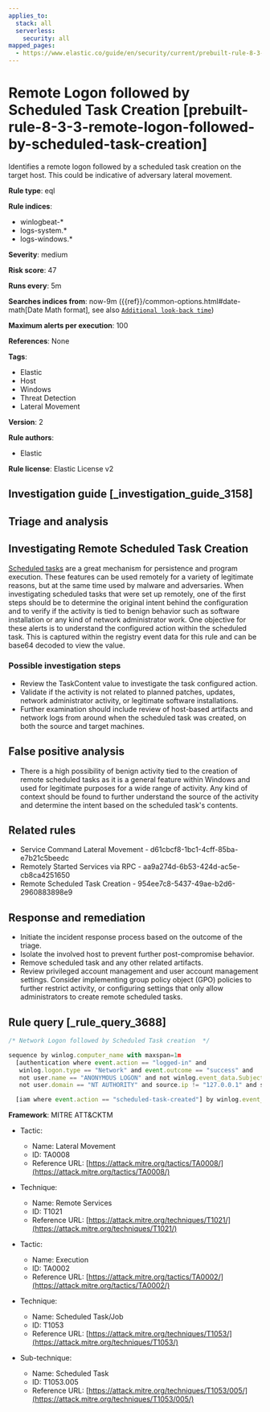 ```yaml
---
applies_to:
  stack: all
  serverless:
    security: all
mapped_pages:
  - https://www.elastic.co/guide/en/security/current/prebuilt-rule-8-3-3-remote-logon-followed-by-scheduled-task-creation.html
---
```


# Remote Logon followed by Scheduled Task Creation [prebuilt-rule-8-3-3-remote-logon-followed-by-scheduled-task-creation]

Identifies a remote logon followed by a scheduled task creation on the target host. This could be indicative of adversary lateral movement.

**Rule type**: eql

**Rule indices**:

* winlogbeat-*
* logs-system.*
* logs-windows.*

**Severity**: medium

**Risk score**: 47

**Runs every**: 5m

**Searches indices from**: now-9m ({{ref}}/common-options.html#date-math[Date Math format], see also [`Additional look-back time`](docs-content://solutions/security/detect-and-alert/create-detection-rule.md#rule-schedule))

**Maximum alerts per execution**: 100

**References**: None

**Tags**:

* Elastic
* Host
* Windows
* Threat Detection
* Lateral Movement

**Version**: 2

**Rule authors**:

* Elastic

**Rule license**: Elastic License v2

## Investigation guide [_investigation_guide_3158]

## Triage and analysis

## Investigating Remote Scheduled Task Creation

[Scheduled tasks](https://docs.microsoft.com/en-us/windows/win32/taskschd/about-the-task-scheduler) are a great mechanism for persistence and program execution. These features can be used remotely for a variety of legitimate reasons, but at the same time used by malware and adversaries. When investigating scheduled tasks that were set up remotely, one of the first steps should be to determine the original intent behind the configuration and to verify if the activity is tied to benign behavior such as software installation or any kind of network administrator work. One objective for these alerts is to understand the configured action within the scheduled task. This is captured within the registry event data for this rule and can be base64 decoded to view the value.

### Possible investigation steps

- Review the TaskContent value to investigate the task configured action.
- Validate if the activity is not related to planned patches, updates, network administrator activity, or legitimate software installations.
- Further examination should include review of host-based artifacts and network logs from around when the scheduled task was created, on both the source and target machines.

## False positive analysis

- There is a high possibility of benign activity tied to the creation of remote scheduled tasks as it is a general feature within Windows and used for legitimate purposes for a wide range of activity. Any kind of context should be found to further understand the source of the activity and determine the intent based on the scheduled task's contents.

## Related rules

- Service Command Lateral Movement - d61cbcf8-1bc1-4cff-85ba-e7b21c5beedc
- Remotely Started Services via RPC - aa9a274d-6b53-424d-ac5e-cb8ca4251650
- Remote Scheduled Task Creation - 954ee7c8-5437-49ae-b2d6-2960883898e9

## Response and remediation

- Initiate the incident response process based on the outcome of the triage.
- Isolate the involved host to prevent further post-compromise behavior.
- Remove scheduled task and any other related artifacts.
- Review privileged account management and user account management settings. Consider implementing group policy object (GPO) policies to further restrict activity, or configuring settings that only allow administrators to create remote scheduled tasks.

## Rule query [_rule_query_3688]

```js
/* Network Logon followed by Scheduled Task creation  */

sequence by winlog.computer_name with maxspan=1m
  [authentication where event.action == "logged-in" and
   winlog.logon.type == "Network" and event.outcome == "success" and
   not user.name == "ANONYMOUS LOGON" and not winlog.event_data.SubjectUserName : "*$" and
   not user.domain == "NT AUTHORITY" and source.ip != "127.0.0.1" and source.ip !="::1"] by winlog.event_data.TargetLogonId

  [iam where event.action == "scheduled-task-created"] by winlog.event_data.SubjectLogonId
```

**Framework**: MITRE ATT&CKTM

* Tactic:

    * Name: Lateral Movement
    * ID: TA0008
    * Reference URL: [https://attack.mitre.org/tactics/TA0008/](https://attack.mitre.org/tactics/TA0008/)

* Technique:

    * Name: Remote Services
    * ID: T1021
    * Reference URL: [https://attack.mitre.org/techniques/T1021/](https://attack.mitre.org/techniques/T1021/)

* Tactic:

    * Name: Execution
    * ID: TA0002
    * Reference URL: [https://attack.mitre.org/tactics/TA0002/](https://attack.mitre.org/tactics/TA0002/)

* Technique:

    * Name: Scheduled Task/Job
    * ID: T1053
    * Reference URL: [https://attack.mitre.org/techniques/T1053/](https://attack.mitre.org/techniques/T1053/)

* Sub-technique:

    * Name: Scheduled Task
    * ID: T1053.005
    * Reference URL: [https://attack.mitre.org/techniques/T1053/005/](https://attack.mitre.org/techniques/T1053/005/)



